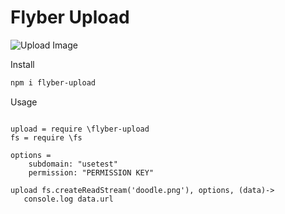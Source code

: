 # Flyber Upload 

![Upload Image](https://d13yacurqjgara.cloudfront.net/users/211280/screenshots/1866906/dribbble-ixd-image-upload.gif)

Install

```Bash
npm i flyber-upload
```

Usage

```Livescript

upload = require \flyber-upload
fs = require \fs

options = 
    subdomain: "usetest"
    permission: "PERMISSION KEY"

upload fs.createReadStream('doodle.png'), options, (data)->
   console.log data.url
```
